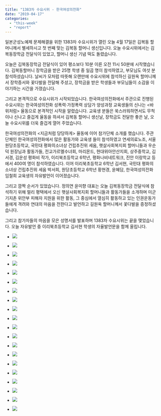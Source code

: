 ```yaml
---
title: "1383차 수요시위 - 한국여성의전화"
date: "2019-04-17"
categories: 
  - "this-week"
  - "report"
---
```


일본군성노예제 문제해결을 위한 1383차 수요시위가 열린 오늘 4월 17일은 김복동 할머니께서 별세하시고 첫 번째 맞는 김복동 할머니 생신입니다. 오늘 수요시위에서는 김복동장학금 전달식이 있었고, 할머니 생신 기념 떡도 돌렸습니다.

오늘은 김복동장학금 전달식이 있어 평소보다 10분 이른 오전 11시 50분에 시작했습니다. 김복동할머니 장학금을 받은 25명 학생 중 일곱 명이 참석하였고, 부모님도 여섯 분 참석하셨습니다. 날씨가 모처럼 따뜻해 오랜만에 수요시위에 참석하신 길원옥 할머니께서 장학증서와 꽃다발을 전달해 주셨고, 장학금을 받은 학생들과 부모님들이 소감을 이야기하는 시간을 가졌습니다.

그리고 본격적으로 수요시위가 시작되었습니다. 한국여성의전화에서 주관으로 진행된 수요시위는 한국여성의전화 성폭력·가정폭력 상담가 양성과정 교육생들의 신나는 <바위처럼> 율동으로 본격적인 시작을 알렸습니다. 교육생 분들은 쑥스러워하면서도 무척이나 신나고 즐겁게 율동을 하셔서 김복동 할머니 생신날, 장학금도 전달한 좋은 날, 오늘 수요시위를 더욱 즐겁게 열어 주었습니다.

한국여성의전화의 <지금처럼 당당하게> 율동에 이어 참가단체 소개를 했습니다. 주관단체인 한국여성의전화에서 많은 활동가와 교육생 들이 참석하였고 연세의료노조, 서울 원당초등학교, 국민대 평화의소녀상 건립추진위 세움, 햇살사회복지회 할머니들과 우순덕 원장님과 활동가들, 전교가르멜수녀회, 마리몬드, 현대위아안산지회, 상주중학교, 김서경, 김운성 평화비 작가, 이리북초등학교 6학년, 평화나비네트워크, 진안 이랑학교 등에서 400여 명이 참석하였습니다. 이어 이리북초등학교 6학년 김서현, 국민대 평화의 소녀상 건립추진위 세움 박서희, 원당초등학교 6학년 황현경, 윤혜담, 한국여성의전화 임철희 교육생의 자유발언이 이어졌습니다.

그리고 깜짝 순서가 있었습니다. 정의연 윤미향 대표는 오늘 김복동장학금 전달식에 참석하기 위해 멀리 평택에서 오신 햇살사회복지회 할머니들과 활동가들을 소개하며 미군기지촌 위안부 피해자 지원을 위한 활동, 그 중심에서 열심히 활동하고 있는 인권운동가들에게 격려와 연대의 마음을 전한다고 발언하고 길원옥 할머니께서 꽃다발을 증정하셨습니다.

그리고 참가자들의 마음을 모은 성명서를 발표하며 1383차 수요시위는 끝을 맺었습니다. 오늘 자유발언 중 이리북초등학교 김서현 학생의 자율발언문을 함께 올립니다.

- ![](http://womenandwar.net/kr/wp-content/uploads/2019/04/IMGP6153-1024x680.jpg)
    
- ![](http://womenandwar.net/kr/wp-content/uploads/2019/04/IMGP6161-1024x680.jpg)
    
- ![](http://womenandwar.net/kr/wp-content/uploads/2019/04/IMGP6163-1024x680.jpg)
    
- ![](http://womenandwar.net/kr/wp-content/uploads/2019/04/IMGP6170-1024x680.jpg)
    
- ![](http://womenandwar.net/kr/wp-content/uploads/2019/04/IMGP6259-1024x680.jpg)
    
- ![](http://womenandwar.net/kr/wp-content/uploads/2019/04/IMGP6274-1024x680.jpg)
    
- ![](http://womenandwar.net/kr/wp-content/uploads/2019/04/IMGP6278-1024x680.jpg)
    
- ![](http://womenandwar.net/kr/wp-content/uploads/2019/04/IMGP6281-1024x680.jpg)
    
- ![](http://womenandwar.net/kr/wp-content/uploads/2019/04/IMGP6284-1024x680.jpg)
    
- ![](http://womenandwar.net/kr/wp-content/uploads/2019/04/IMGP6300-1024x680.jpg)
    
- ![](http://womenandwar.net/kr/wp-content/uploads/2019/04/IMGP6306-1024x680.jpg)
    
- ![](http://womenandwar.net/kr/wp-content/uploads/2019/04/IMGP6311-1024x680.jpg)
    
- ![](http://womenandwar.net/kr/wp-content/uploads/2019/04/IMGP6316-1024x680.jpg)
    
- ![](http://womenandwar.net/kr/wp-content/uploads/2019/04/IMGP6320-1024x680.jpg)
    
- ![](http://womenandwar.net/kr/wp-content/uploads/2019/04/IMGP6326-1024x680.jpg)
    
- ![](http://womenandwar.net/kr/wp-content/uploads/2019/04/IMGP6328-1024x680.jpg)
    
- ![](http://womenandwar.net/kr/wp-content/uploads/2019/04/IMGP6345-1024x680.jpg)
    
- ![](http://womenandwar.net/kr/wp-content/uploads/2019/04/S28BW-419041717370-724x1024.jpg)
    
- ![](http://womenandwar.net/kr/wp-content/uploads/2019/04/사본-IMGP6141-779x1024.jpg)
    
- ![](http://womenandwar.net/kr/wp-content/uploads/2019/04/사본-IMGP6157-1024x762.jpg)
